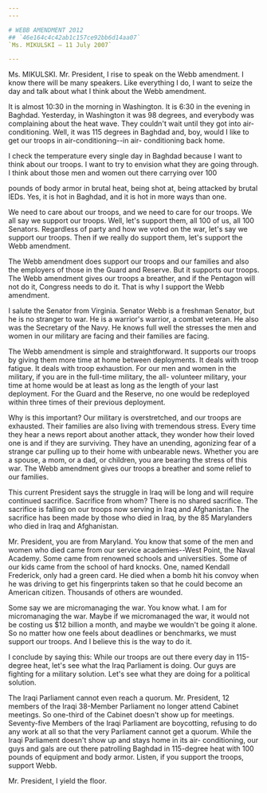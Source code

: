 ```yaml
---
---

# WEBB AMENDMENT 2012
## `46e164c4c42ab1c157ce92bb6d14aa07`
`Ms. MIKULSKI — 11 July 2007`

---
```



Ms. MIKULSKI. Mr. President, I rise to speak on the Webb amendment. I 
know there will be many speakers. Like everything I do, I want to seize 
the day and talk about what I think about the Webb amendment.

It is almost 10:30 in the morning in Washington. It is 6:30 in the 
evening in Baghdad. Yesterday, in Washington it was 98 degrees, and 
everybody was complaining about the heat wave. They couldn't wait until 
they got into air-conditioning. Well, it was 115 degrees in Baghdad 
and, boy, would I like to get our troops in air-conditioning--in air-
conditioning back home.

I check the temperature every single day in Baghdad because I want to 
think about our troops. I want to try to envision what they are going 
through. I think about those men and women out there carrying over 100


pounds of body armor in brutal heat, being shot at, being attacked by 
brutal IEDs. Yes, it is hot in Baghdad, and it is hot in more ways than 
one.

We need to care about our troops, and we need to care for our troops. 
We all say we support our troops. Well, let's support them, all 100 of 
us, all 100 Senators. Regardless of party and how we voted on the war, 
let's say we support our troops. Then if we really do support them, 
let's support the Webb amendment.

The Webb amendment does support our troops and our families and also 
the employers of those in the Guard and Reserve. But it supports our 
troops. The Webb amendment gives our troops a breather, and if the 
Pentagon will not do it, Congress needs to do it. That is why I support 
the Webb amendment.

I salute the Senator from Virginia. Senator Webb is a freshman 
Senator, but he is no stranger to war. He is a warrior's warrior, a 
combat veteran. He also was the Secretary of the Navy. He knows full 
well the stresses the men and women in our military are facing and 
their families are facing.

The Webb amendment is simple and straightforward. It supports our 
troops by giving them more time at home between deployments. It deals 
with troop fatigue. It deals with troop exhaustion. For our men and 
women in the military, if you are in the full-time military, the all-
volunteer military, your time at home would be at least as long as the 
length of your last deployment. For the Guard and the Reserve, no one 
would be redeployed within three times of their previous deployment.

Why is this important? Our military is overstretched, and our troops 
are exhausted. Their families are also living with tremendous stress. 
Every time they hear a news report about another attack, they wonder 
how their loved one is and if they are surviving. They have an 
unending, agonizing fear of a strange car pulling up to their home with 
unbearable news. Whether you are a spouse, a mom, or a dad, or 
children, you are bearing the stress of this war. The Webb amendment 
gives our troops a breather and some relief to our families.

This current President says the struggle in Iraq will be long and 
will require continued sacrifice. Sacrifice from whom? There is no 
shared sacrifice. The sacrifice is falling on our troops now serving in 
Iraq and Afghanistan. The sacrifice has been made by those who died in 
Iraq, by the 85 Marylanders who died in Iraq and Afghanistan.

Mr. President, you are from Maryland. You know that some of the men 
and women who died came from our service academies--West Point, the 
Naval Academy. Some came from renowned schools and universities. Some 
of our kids came from the school of hard knocks. One, named Kendall 
Frederick, only had a green card. He died when a bomb hit his convoy 
when he was driving to get his fingerprints taken so that he could 
become an American citizen. Thousands of others are wounded.

Some say we are micromanaging the war. You know what. I am for 
micromanaging the war. Maybe if we micromanaged the war, it would not 
be costing us $12 billion a month, and maybe we wouldn't be going it 
alone. So no matter how one feels about deadlines or benchmarks, we 
must support our troops. And I believe this is the way to do it.

I conclude by saying this: While our troops are out there every day 
in 115-degree heat, let's see what the Iraq Parliament is doing. Our 
guys are fighting for a military solution. Let's see what they are 
doing for a political solution.

The Iraqi Parliament cannot even reach a quorum. Mr. President, 12 
members of the Iraqi 38-Member Parliament no longer attend Cabinet 
meetings. So one-third of the Cabinet doesn't show up for meetings. 
Seventy-five Members of the Iraqi Parliament are boycotting, refusing 
to do any work at all so that the very Parliament cannot get a quorum. 
While the Iraqi Parliament doesn't show up and stays home in its air-
conditioning, our guys and gals are out there patrolling Baghdad in 
115-degree heat with 100 pounds of equipment and body armor. Listen, if 
you support the troops, support Webb.


Mr. President, I yield the floor.
